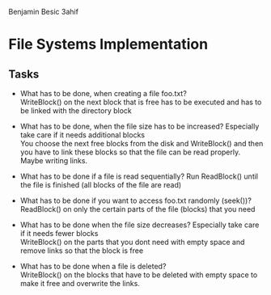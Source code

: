 Benjamin Besic 3ahif
# File Systems Implementation

## Tasks
* What has to be done, when creating a file foo.txt?  
  WriteBlock() on the next block that is free has to be executed and has to be
  linked with the directory block

* What has to be done, when the file size has to be increased? Especially take    care if it needs additional blocks  
You choose the next free blocks from the disk and WriteBlock() and then you have
to link these blocks so that the file can be read properly. Maybe writing links.

* What has to be done if a file is read sequentially?
Run ReadBlock() until the file is finished (all blocks of the file are read)

* What has to be done if you want to access foo.txt randomly (seek())?  
ReadBlock() on only the certain parts of the file (blocks) that you need

* What has to be done when the file size decreases? Especially take care if it   needs fewer blocks    
WriteBlock() on the parts that you dont need with empty space and remove links
so that the block is free

* What has to be done when a file is deleted?  
WriteBlock() on the blocks that have to be deleted with empty space to make it free
and overwrite the links.
